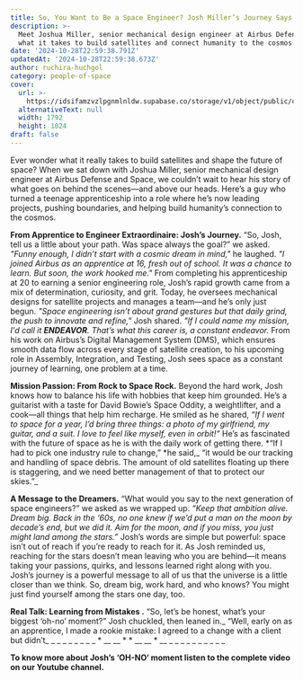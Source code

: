 ```yaml
---
title: So, You Want to Be a Space Engineer? Josh Miller’s Journey Says, 'Just Start!’
description: >-
  Meet Joshua Miller, senior mechanical design engineer at Airbus Defense and Space. Joshua shares
  what it takes to build satellites and connect humanity to the cosmos.
date: '2024-10-28T22:59:38.791Z'
updatedAt: '2024-10-28T22:59:38.673Z'
author: ruchira-huchgol
category: people-of-space
cover:
  url: >-
    https://idsifamzvzlpgnmlnldw.supabase.co/storage/v1/object/public/cms/1_20_people_who_influenced_the_space_industry_02c4133806.webp
  alternativeText: null
  width: 1792
  height: 1024
draft: false
---
```


Ever wonder what it really takes to build satellites and shape the future of space? When we sat down
with Joshua Miller, senior mechanical design engineer at Airbus Defense and Space, we couldn’t wait
to hear his story of what goes on behind the scenes—and above our heads. Here’s a guy who turned a
teenage apprenticeship into a role where he’s now leading projects, pushing boundaries, and helping
build humanity’s connection to the cosmos.

**From Apprentice to Engineer Extraordinaire: Josh’s Journey.** “So, Josh, tell us a little about
your path. Was space always the goal?” we asked. _"Funny enough, I didn’t start with a cosmic dream
in mind,"_ he laughed. _"I joined Airbus as an apprentice at 16, fresh out of school. It was a
chance to learn. But soon, the work hooked me."_ From completing his apprenticeship at 20 to earning
a senior engineering role, Josh’s rapid growth came from a mix of determination, curiosity, and
grit. Today, he oversees mechanical designs for satellite projects and manages a team—and he’s only
just begun. _"Space engineering isn’t about grand gestures but that daily grind, the push to
innovate and refine,"_ Josh shared. _"If I could name my mission, I'd call it **ENDEAVOR**. That’s
what this career is, a constant endeavor._ From his work on Airbus’s Digital Management System
(DMS), which ensures smooth data flow across every stage of satellite creation, to his upcoming role
in Assembly, Integration, and Testing, Josh sees space as a constant journey of learning, one
problem at a time.

**Mission Passion: From Rock to Space Rock.** Beyond the hard work, Josh knows how to balance his
life with hobbies that keep him grounded. He’s a guitarist with a taste for David Bowie’s Space
Oddity, a weightlifter, and a cook—all things that help him recharge. He smiled as he shared, _“If I
went to space for a year, I’d bring three things: a photo of my girlfriend, my guitar, and a suit. I
love to feel like myself, even in orbit!”_ He’s as fascinated with the future of space as he is with
the daily work of getting there. *“If I had to pick one industry rule to change,” *he said,_ “it
would be our tracking and handling of space debris. The amount of old satellites floating up there
is staggering, and we need better management of that to protect our skies.”_

**A Message to the Dreamers.** “What would you say to the next generation of space engineers?” we
asked as we wrapped up. _“Keep that ambition alive. Dream big. Back in the ‘60s, no one knew if we’d
put a man on the moon by decade’s end, but we did it. Aim for the moon, and if you miss, you just
might land among the stars.”_ Josh’s words are simple but powerful: space isn’t out of reach if
you’re ready to reach for it. As Josh reminded us, reaching for the stars doesn’t mean leaving who
you are behind—it means taking your passions, quirks, and lessons learned right along with you.
Josh’s journey is a powerful message to all of us that the universe is a little closer than we
think. So, dream big, work hard, and who knows? You might just find yourself among the stars one
day, too.

**Real Talk: Learning from Mistakes .** “So, let’s be honest, what’s your biggest ‘oh-no’ moment?”
Josh chuckled, then leaned in._ “Well, early on as an apprentice, I made a rookie mistake: I agreed
to a change with a client but didn’t\_ \_ \_ \_ \_ \_ \_ \_ \_ * \_\_ \_\_ * * \_\_ \_\_ * \_\_ \_
\_ \_ \_ \_ \_ \_ \_ \_ _

**To know more about Josh’s ‘OH-NO‘ moment listen to the complete video on our Youtube channel.**
